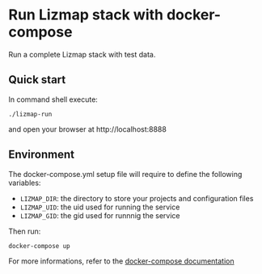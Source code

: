 # Run Lizmap stack with docker-compose

Run a complete Lizmap stack with test data. 

## Quick start

In command shell execute:
```
./lizmap-run
```

and open your browser at http://localhost:8888

## Environment


The docker-compose.yml setup file will require to define the following
variables:

- `LIZMAP_DIR`: the directory to store your projects and configuration files
- `LIZMAP_UID`: the uid used for running the service
- `LIZMAP_GID`: the gid used for runnnig the service

Then run:
```
docker-compose up
```

For more informations, refer to the [docker-compose documentation](https://docs.docker.com/compose/)


